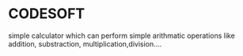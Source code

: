 # CODESOFT
simple calculator which can perform simple arithmatic operations
like addition, substraction, multiplication,division....
